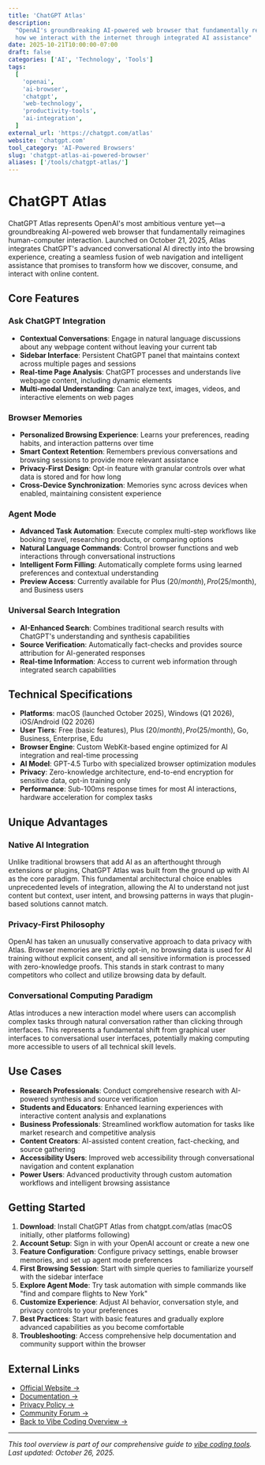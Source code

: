 ```yaml
---
title: 'ChatGPT Atlas'
description:
  "OpenAI's groundbreaking AI-powered web browser that fundamentally reimagines
  how we interact with the internet through integrated AI assistance"
date: 2025-10-21T10:00:00-07:00
draft: false
categories: ['AI', 'Technology', 'Tools']
tags:
  [
    'openai',
    'ai-browser',
    'chatgpt',
    'web-technology',
    'productivity-tools',
    'ai-integration',
  ]
external_url: 'https://chatgpt.com/atlas'
website: 'chatgpt.com'
tool_category: 'AI-Powered Browsers'
slug: 'chatgpt-atlas-ai-powered-browser'
aliases: ['/tools/chatgpt-atlas/']
---
```


# ChatGPT Atlas

ChatGPT Atlas represents OpenAI's most ambitious venture yet—a groundbreaking
AI-powered web browser that fundamentally reimagines human-computer interaction.
Launched on October 21, 2025, Atlas integrates ChatGPT's advanced conversational
AI directly into the browsing experience, creating a seamless fusion of web
navigation and intelligent assistance that promises to transform how we
discover, consume, and interact with online content.

## Core Features

### Ask ChatGPT Integration

- **Contextual Conversations**: Engage in natural language discussions about any
  webpage content without leaving your current tab
- **Sidebar Interface**: Persistent ChatGPT panel that maintains context across
  multiple pages and sessions
- **Real-time Page Analysis**: ChatGPT processes and understands live webpage
  content, including dynamic elements
- **Multi-modal Understanding**: Can analyze text, images, videos, and
  interactive elements on web pages

### Browser Memories

- **Personalized Browsing Experience**: Learns your preferences, reading habits,
  and interaction patterns over time
- **Smart Context Retention**: Remembers previous conversations and browsing
  sessions to provide more relevant assistance
- **Privacy-First Design**: Opt-in feature with granular controls over what data
  is stored and for how long
- **Cross-Device Synchronization**: Memories sync across devices when enabled,
  maintaining consistent experience

### Agent Mode

- **Advanced Task Automation**: Execute complex multi-step workflows like
  booking travel, researching products, or comparing options
- **Natural Language Commands**: Control browser functions and web interactions
  through conversational instructions
- **Intelligent Form Filling**: Automatically complete forms using learned
  preferences and contextual understanding
- **Preview Access**: Currently available for Plus ($20/month), Pro ($25/month),
  and Business users

### Universal Search Integration

- **AI-Enhanced Search**: Combines traditional search results with ChatGPT's
  understanding and synthesis capabilities
- **Source Verification**: Automatically fact-checks and provides source
  attribution for AI-generated responses
- **Real-time Information**: Access to current web information through
  integrated search capabilities

## Technical Specifications

- **Platforms**: macOS (launched October 2025), Windows (Q1 2026), iOS/Android
  (Q2 2026)
- **User Tiers**: Free (basic features), Plus ($20/month), Pro ($25/month), Go,
  Business, Enterprise, Edu
- **Browser Engine**: Custom WebKit-based engine optimized for AI integration
  and real-time processing
- **AI Model**: GPT-4.5 Turbo with specialized browser optimization modules
- **Privacy**: Zero-knowledge architecture, end-to-end encryption for sensitive
  data, opt-in training only
- **Performance**: Sub-100ms response times for most AI interactions, hardware
  acceleration for complex tasks

## Unique Advantages

### Native AI Integration

Unlike traditional browsers that add AI as an afterthought through extensions or
plugins, ChatGPT Atlas was built from the ground up with AI as the core
paradigm. This fundamental architectural choice enables unprecedented levels of
integration, allowing the AI to understand not just content but context, user
intent, and browsing patterns in ways that plugin-based solutions cannot match.

### Privacy-First Philosophy

OpenAI has taken an unusually conservative approach to data privacy with Atlas.
Browser memories are strictly opt-in, no browsing data is used for AI training
without explicit consent, and all sensitive information is processed with
zero-knowledge proofs. This stands in stark contrast to many competitors who
collect and utilize browsing data by default.

### Conversational Computing Paradigm

Atlas introduces a new interaction model where users can accomplish complex
tasks through natural conversation rather than clicking through interfaces. This
represents a fundamental shift from graphical user interfaces to conversational
user interfaces, potentially making computing more accessible to users of all
technical skill levels.

## Use Cases

- **Research Professionals**: Conduct comprehensive research with AI-powered
  synthesis and source verification
- **Students and Educators**: Enhanced learning experiences with interactive
  content analysis and explanations
- **Business Professionals**: Streamlined workflow automation for tasks like
  market research and competitive analysis
- **Content Creators**: AI-assisted content creation, fact-checking, and source
  gathering
- **Accessibility Users**: Improved web accessibility through conversational
  navigation and content explanation
- **Power Users**: Advanced productivity through custom automation workflows and
  intelligent browsing assistance

## Getting Started

1. **Download**: Install ChatGPT Atlas from chatgpt.com/atlas (macOS initially,
   other platforms following)
2. **Account Setup**: Sign in with your OpenAI account or create a new one
3. **Feature Configuration**: Configure privacy settings, enable browser
   memories, and set up agent mode preferences
4. **First Browsing Session**: Start with simple queries to familiarize yourself
   with the sidebar interface
5. **Explore Agent Mode**: Try task automation with simple commands like "find
   and compare flights to New York"
6. **Customize Experience**: Adjust AI behavior, conversation style, and privacy
   controls to your preferences
7. **Best Practices**: Start with basic features and gradually explore advanced
   capabilities as you become comfortable
8. **Troubleshooting**: Access comprehensive help documentation and community
   support within the browser

## External Links

- [Official Website →](https://chatgpt.com/atlas)
- [Documentation →](https://help.openai.com/atlas)
- [Privacy Policy →](https://openai.com/policies/privacy)
- [Community Forum →](https://community.openai.com/atlas)
- [Back to Vibe Coding Overview →](/blog/posts/vibe-coding-revolution/)

---

_This tool overview is part of our comprehensive guide to
[vibe coding tools](/blog/posts/vibe-coding-revolution/). Last updated: October
26, 2025._
